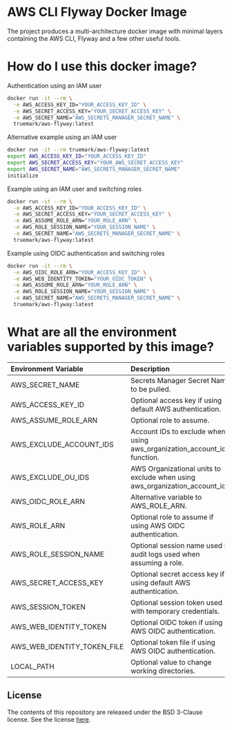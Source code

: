 # AWS CLI Flyway Docker Image

The project produces a multi-architecture docker image with minimal layers
containing the AWS CLI, Flyway and a few other useful tools.

# How do I use this docker image?

Authentication using an IAM user
```bash
docker run -it --rm \
  -e AWS_ACCESS_KEY_ID="YOUR_ACCESS_KEY_ID" \
  -e AWS_SECRET_ACCESS_KEY="YOUR_SECRET_ACCESS_KEY" \
  -e AWS_SECRET_NAME="AWS_SECRETS_MANAGER_SECRET_NAME" \
  truemark/aws-flyway:latest
```

Alternative example using an IAM user
```bash
docker run -it --rm truemark/aws-flyway:latest
export AWS_ACCESS_KEY_ID="YOUR_ACCESS_KEY_ID"
export AWS_SECRET_ACCESS_KEY="YOUR_AWS_SECRET_ACCESS_KEY"
export AWS_SECRET_NAME="AWS_SECRETS_MANAGER_SECRET_NAME" 
initialize
```

Example using an IAM user and switching roles
```bash
docker run -it --rm \
  -e AWS_ACCESS_KEY_ID="YOUR_ACCESS_KEY_ID" \
  -e AWS_SECRET_ACCESS_KEY="YOUR_SECRET_ACCESS_KEY" \
  -e AWS_ASSUME_ROLE_ARN="YOUR_ROLE_ARN" \
  -e AWS_ROLE_SESSION_NAME="YOUR_SESSION_NAME" \
  -e AWS_SECRET_NAME="AWS_SECRETS_MANAGER_SECRET_NAME" \
  truemark/aws-flyway:latest
```

Example using OIDC authentication and switching roles
```bash
docker run -it --rm \
  -e AWS_OIDC_ROLE_ARN="YOUR_ACCESS_KEY_ID" \
  -e AWS_WEB_IDENTITY_TOKEN="YOUR_OIDC_TOKEN" \
  -e AWS_ASSUME_ROLE_ARN="YOUR_ROLE_ARN" \
  -e AWS_ROLE_SESSION_NAME="YOUR_SESSION_NAME" \
  -e AWS_SECRET_NAME="AWS_SECRETS_MANAGER_SECRET_NAME" \
  truemark/aws-flyway:latest
```


# What are all the environment variables supported by this image?

| Environment Variable        | Description                                                                  |
|:----------------------------|:-----------------------------------------------------------------------------|
| AWS_SECRET_NAME             | Secrets Manager Secret Name to be pulled.                                    |
| AWS_ACCESS_KEY_ID           | Optional access key if using default AWS authentication.                     |
| AWS_ASSUME_ROLE_ARN         | Optional role to assume.                                                     |
| AWS_EXCLUDE_ACCOUNT_IDS     | Account IDs to exclude when using aws_organization_account_ids function.     |
| AWS_EXCLUDE_OU_IDS          | AWS Organizational units to exclude when using aws_organization_account_ids. |
| AWS_OIDC_ROLE_ARN           | Alternative variable to AWS_ROLE_ARN.                                        |
| AWS_ROLE_ARN                | Optional role to assume if using AWS OIDC authentication.                    |
| AWS_ROLE_SESSION_NAME       | Optional session name used in audit logs used when assuming a role.          |
| AWS_SECRET_ACCESS_KEY       | Optional secret access key if using default AWS authentication.              |
| AWS_SESSION_TOKEN           | Optional session token used with temporary credentials.                      |
| AWS_WEB_IDENTITY_TOKEN      | Optional OIDC token if using AWS OIDC authentication.                        |
| AWS_WEB_IDENTITY_TOKEN_FILE | Optional token file if using AWS OIDC authentication.                        |
| LOCAL_PATH                  | Optional value to change working directories.                                |

## License

The contents of this repository are released under the BSD 3-Clause license. See the
license [here](https://github.com/truemark/aws-flyway-docker/blob/main/LICENSE.txt).

